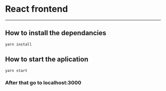 # React frontend
-------------------------------------------------

## How to install the dependancies

`yarn install`

## How to start the aplication

`yarn start`

### After that go to localhost:3000
